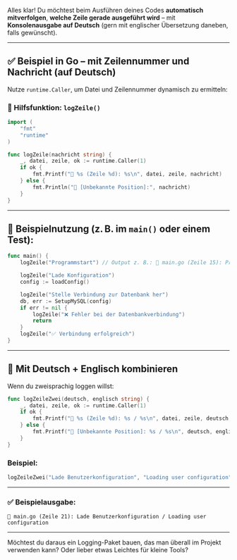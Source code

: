 Alles klar! Du möchtest beim Ausführen deines Codes **automatisch mitverfolgen**, **welche Zeile gerade ausgeführt wird** – mit **Konsolenausgabe auf Deutsch** (gern mit englischer Übersetzung daneben, falls gewünscht).

---

## ✅ **Beispiel in Go – mit Zeilennummer und Nachricht (auf Deutsch)**

Nutze `runtime.Caller`, um Datei und Zeilennummer dynamisch zu ermitteln:

### 🔧 Hilfsfunktion: `logZeile()`

```go
import (
	"fmt"
	"runtime"
)

func logZeile(nachricht string) {
	_, datei, zeile, ok := runtime.Caller(1)
	if ok {
		fmt.Printf("📍 %s (Zeile %d): %s\n", datei, zeile, nachricht)
	} else {
		fmt.Println("📍 [Unbekannte Position]:", nachricht)
	}
}
```

---

## 🧪 Beispielnutzung (z. B. im `main()` oder einem Test):

```go
func main() {
	logZeile("Programmstart") // Output z. B.: 📍 main.go (Zeile 15): Programmstart

	logZeile("Lade Konfiguration")
	config := loadConfig()

	logZeile("Stelle Verbindung zur Datenbank her")
	db, err := SetupMySQL(config)
	if err != nil {
		logZeile("❌ Fehler bei der Datenbankverbindung")
		return
	}
	logZeile("✅ Verbindung erfolgreich")
}
```

---

## 🔁 Mit Deutsch + Englisch kombinieren

Wenn du zweisprachig loggen willst:

```go
func logZeileZwei(deutsch, englisch string) {
	_, datei, zeile, ok := runtime.Caller(1)
	if ok {
		fmt.Printf("📍 %s (Zeile %d): %s / %s\n", datei, zeile, deutsch, englisch)
	} else {
		fmt.Printf("📍 [Unbekannte Position]: %s / %s\n", deutsch, englisch)
	}
}
```

### Beispiel:

```go
logZeileZwei("Lade Benutzerkonfiguration", "Loading user configuration")
```

---

### ✅ Beispielausgabe:
```
📍 main.go (Zeile 21): Lade Benutzerkonfiguration / Loading user configuration
```

---

Möchtest du daraus ein Logging-Paket bauen, das man überall im Projekt verwenden kann? Oder lieber etwas Leichtes für kleine Tools?